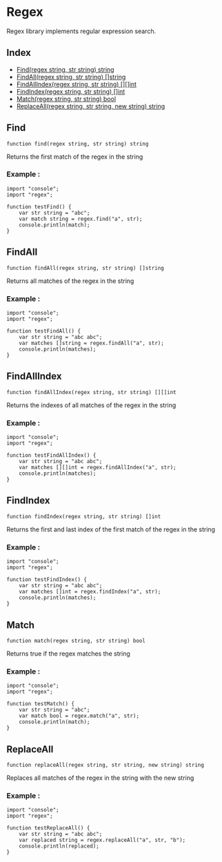 # Regex

Regex library implements regular expression search.

## Index

- [Find(regex string, str string) string](#find)
- [FindAll(regex string, str string) []string](#findall)
- [FindAllIndex(regex string, str string) [][]int](#findallindex)
- [FindIndex(regex string, str string) []int](#findindex)
- [Match(regex string, str string) bool](#match)
- [ReplaceAll(regex string, str string, new string) string](#replaceall)

## Find
```
function find(regex string, str string) string
```
Returns the first match of the regex in the string

### Example :
```ecla
import "console";
import "regex";

function testFind() {
    var str string = "abc";
    var match string = regex.find("a", str);
    console.println(match);
}
```

## FindAll
```
function findAll(regex string, str string) []string
```
Returns all matches of the regex in the string

### Example :
```ecla
import "console";
import "regex";

function testFindAll() {
    var str string = "abc abc";
    var matches []string = regex.findAll("a", str);
    console.println(matches);
}
```

## FindAllIndex
```
function findAllIndex(regex string, str string) [][]int
```
Returns the indexes of all matches of the regex in the string

### Example :
```ecla
import "console";
import "regex";

function testFindAllIndex() {
    var str string = "abc abc";
    var matches [][]int = regex.findAllIndex("a", str);
    console.println(matches);
}
```

## FindIndex
```
function findIndex(regex string, str string) []int
```
Returns the first and last index of the first match of the regex in the string

### Example :
```ecla
import "console";
import "regex";

function testFindIndex() {
    var str string = "abc abc";
    var matches []int = regex.findIndex("a", str);
    console.println(matches);
}
```

## Match
```
function match(regex string, str string) bool
```
Returns true if the regex matches the string

### Example :
```ecla
import "console";
import "regex";

function testMatch() {
    var str string = "abc";
    var match bool = regex.match("a", str);
    console.println(match);
}
```

## ReplaceAll
```
function replaceAll(regex string, str string, new string) string
```
Replaces all matches of the regex in the string with the new string

### Example :
```ecla
import "console";
import "regex";

function testReplaceAll() {
    var str string = "abc abc";
    var replaced string = regex.replaceAll("a", str, "b");
    console.println(replaced);
}
```